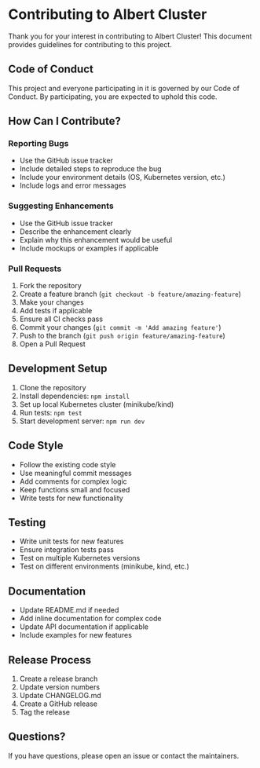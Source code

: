 # Contributing to Albert Cluster

Thank you for your interest in contributing to Albert Cluster! This document provides guidelines for contributing to this project.

## Code of Conduct

This project and everyone participating in it is governed by our Code of Conduct. By participating, you are expected to uphold this code.

## How Can I Contribute?

### Reporting Bugs

- Use the GitHub issue tracker
- Include detailed steps to reproduce the bug
- Include your environment details (OS, Kubernetes version, etc.)
- Include logs and error messages

### Suggesting Enhancements

- Use the GitHub issue tracker
- Describe the enhancement clearly
- Explain why this enhancement would be useful
- Include mockups or examples if applicable

### Pull Requests

1. Fork the repository
2. Create a feature branch (`git checkout -b feature/amazing-feature`)
3. Make your changes
4. Add tests if applicable
5. Ensure all CI checks pass
6. Commit your changes (`git commit -m 'Add amazing feature'`)
7. Push to the branch (`git push origin feature/amazing-feature`)
8. Open a Pull Request

## Development Setup

1. Clone the repository
2. Install dependencies: `npm install`
3. Set up local Kubernetes cluster (minikube/kind)
4. Run tests: `npm test`
5. Start development server: `npm run dev`

## Code Style

- Follow the existing code style
- Use meaningful commit messages
- Add comments for complex logic
- Keep functions small and focused
- Write tests for new functionality

## Testing

- Write unit tests for new features
- Ensure integration tests pass
- Test on multiple Kubernetes versions
- Test on different environments (minikube, kind, etc.)

## Documentation

- Update README.md if needed
- Add inline documentation for complex code
- Update API documentation if applicable
- Include examples for new features

## Release Process

1. Create a release branch
2. Update version numbers
3. Update CHANGELOG.md
4. Create a GitHub release
5. Tag the release

## Questions?

If you have questions, please open an issue or contact the maintainers. 
